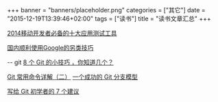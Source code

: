 +++
banner = "banners/placeholder.png"
categories = ["其它"]
date = "2015-12-19T13:39:46+02:00"
tags = ["读书"]
title = "读书文章汇总"
+++

[2014移动开发者必备的十大应用测试工具](https://mp.weixin.qq.com/s?__biz=MjM5MjAwODM4MA==&mid=200537044&idx=2&sn=75fdc74c2f1b6805005a6efcf114d90e&key=41ecb04b051110037c074e9db5ae95c7cf4e085186ff9a663eb6f78e13e642ced22a4a8cb5b2f5f2c88a42745e6a3d97&ascene=0&uin=MTM0ODQyNTk1&devicetype=iMac+MacBookAir7%2C1+OSX+OSX+10.10.5+build(14F1021)&version=11020201&pass_ticket=OUgFBuA2yqcV7ExJVNrQtm5NukTejEXnNHTun2M8jg8%3D)


[国内顺利使用Google的另类技巧](https://tumutanzi.com/archives/12663)

-- git
[8 个 Git 的小技巧 ，你知道几个？](https://mp.weixin.qq.com/s?__biz=MzA4NDIzNzMwMw==&mid=204537281&idx=2&sn=222da7645b6b4716e7ef86c343022143&key=41ecb04b05111003c4bb5315a2d54bf7a259982943cf05b64a37958cb51863e62a54ac69cc3b1604fc1f2ce865948441&ascene=0&uin=MTM0ODQyNTk1&devicetype=iMac+MacBookAir7%2C1+OSX+OSX+10.10.5+build(14F1021)&version=11020201&pass_ticket=OUgFBuA2yqcV7ExJVNrQtm5NukTejEXnNHTun2M8jg8%3D)

[Git 常用命令详解（二）](http://blog.csdn.net/ithomer/article/details/7529022)
[一个成功的 Git 分支模型](https://mp.weixin.qq.com/s?__biz=MjM5MzA0OTkwMA==&mid=210436461&idx=2&sn=0e097ed80074c6fc9641c738511d5bd6&key=41ecb04b05111003b88f2b441b62a2641984a37bddd37b16e7f7e91f72ac0503c7e1d077039b6820ce9cec6d66cd7b7c&ascene=0&uin=MTM0ODQyNTk1&devicetype=iMac+MacBookAir7%2C1+OSX+OSX+10.10.5+build(14F1021)&version=11020201&pass_ticket=OUgFBuA2yqcV7ExJVNrQtm5NukTejEXnNHTun2M8jg8%3D)

[写给 Git 初学者的 7 个建议](https://mp.weixin.qq.com/s?__biz=MjM5MzA0OTkwMA==&mid=210501864&idx=1&sn=4935ac5af404d651293897b374c485b2&key=41ecb04b05111003459559e59d2edfd056fe084e4f0a836f6cb2cc9bae472fa3912bbbdd91b9f981a5c84078c3252076&ascene=0&uin=MTM0ODQyNTk1&devicetype=iMac+MacBookAir7%2C1+OSX+OSX+10.10.5+build(14F1021)&version=11020201&pass_ticket=OUgFBuA2yqcV7ExJVNrQtm5NukTejEXnNHTun2M8jg8%3D)

